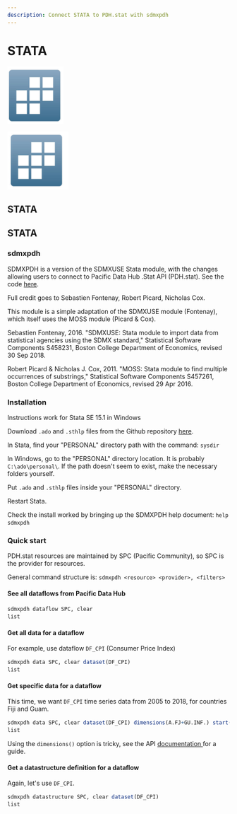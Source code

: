```yaml
---
description: Connect STATA to PDH.stat with sdmxpdh
---
```


# STATA

![](../../.gitbook/assets/image%20%2877%29.png)

![](../../.gitbook/assets/image%20%2852%29.png)

## STATA

## STATA

### sdmxpdh

SDMXPDH is a version of the SDMXUSE Stata module, with the changes allowing users to connect to Pacific Data Hub .Stat API \(PDH.stat\). See the code [here](https://github.com/PacificCommunity/statasdmx).

Full credit goes to Sebastien Fontenay, Robert Picard, Nicholas Cox.

This module is a simple adaptation of the SDMXUSE module \(Fontenay\), which itself uses the MOSS module \(Picard & Cox\).

Sebastien Fontenay, 2016. "SDMXUSE: Stata module to import data from statistical agencies using the SDMX standard," Statistical Software Components S458231, Boston College Department of Economics, revised 30 Sep 2018.

Robert Picard & Nicholas J. Cox, 2011. "MOSS: Stata module to find multiple occurrences of substrings," Statistical Software Components S457261, Boston College Department of Economics, revised 29 Apr 2016.

### Installation

Instructions work for Stata SE 15.1 in Windows

Download `.ado` and `.sthlp` files from the Github repository [here](https://github.com/PacificCommunity/statasdmx).

In Stata, find your "PERSONAL" directory path with the command: `sysdir`

In Windows, go to the "PERSONAL" directory location. It is probably `C:\ado\personal\`. If the path doesn't seem to exist, make the necessary folders yourself.

Put `.ado` and `.sthlp` files inside your "PERSONAL" directory.

Restart Stata.

Check the install worked by bringing up the SDMXPDH help document: `help sdmxpdh`

### Quick start

PDH.stat resources are maintained by SPC \(Pacific Community\), so SPC is the provider for resources.

General command structure is: `sdmxpdh <resource> <provider>, <filters>`

#### See all dataflows from Pacific Data Hub

```r
sdmxpdh dataflow SPC, clear
list
```

#### Get all data for a dataflow

For example, use dataflow `DF_CPI` \(Consumer Price Index\)

```r
sdmxpdh data SPC, clear dataset(DF_CPI)
list
```

#### Get specific data for a dataflow

This time, we want `DF_CPI` time series data from 2005 to 2018, for countries Fiji and Guam.

```r
sdmxpdh data SPC, clear dataset(DF_CPI) dimensions(A.FJ+GU.INF.) start(2005) end(2018) timeseries
list
```

Using the `dimensions()` option is tricky, see the API [documentation ](../api/interface.md)for a guide.

#### Get a datastructure definition for a dataflow

Again, let's use `DF_CPI`.

```r
sdmxpdh datastructure SPC, clear dataset(DF_CPI)
list
```

